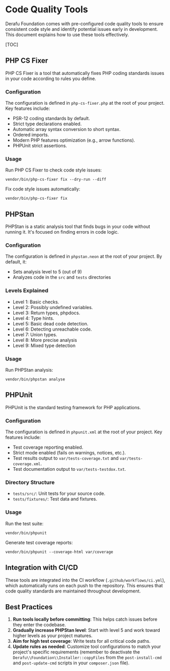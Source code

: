 # Code Quality Tools

Derafu Foundation comes with pre-configured code quality tools to ensure consistent code style and identify potential issues early in development. This document explains how to use these tools effectively.

[TOC]

## PHP CS Fixer

PHP CS Fixer is a tool that automatically fixes PHP coding standards issues in your code according to rules you define.

### Configuration

The configuration is defined in `php-cs-fixer.php` at the root of your project. Key features include:

- PSR-12 coding standards by default.
- Strict type declarations enabled.
- Automatic array syntax conversion to short syntax.
- Ordered imports.
- Modern PHP features optimization (e.g., arrow functions).
- PHPUnit strict assertions.

### Usage

Run PHP CS Fixer to check code style issues:

```shell
vendor/bin/php-cs-fixer fix --dry-run --diff
```

Fix code style issues automatically:

```shell
vendor/bin/php-cs-fixer fix
```

## PHPStan

PHPStan is a static analysis tool that finds bugs in your code without running it. It's focused on finding errors in code logic.

### Configuration

The configuration is defined in `phpstan.neon` at the root of your project. By default, it:

- Sets analysis level to 5 (out of 9)
- Analyzes code in the `src` and `tests` directories

### Levels Explained

- Level 1: Basic checks.
- Level 2: Possibly undefined variables.
- Level 3: Return types, phpdocs.
- Level 4: Type hints.
- Level 5: Basic dead code detection.
- Level 6: Detecting unreachable code.
- Level 7: Union types.
- Level 8: More precise analysis
- Level 9: Mixed type detection

### Usage

Run PHPStan analysis:

```shell
vendor/bin/phpstan analyse
```

## PHPUnit

PHPUnit is the standard testing framework for PHP applications.

### Configuration

The configuration is defined in `phpunit.xml` at the root of your project. Key features include:

- Test coverage reporting enabled.
- Strict mode enabled (fails on warnings, notices, etc.).
- Test results output to `var/tests-coverage.txt` and `var/tests-coverage.xml`.
- Test documentation output to `var/tests-testdox.txt`.

### Directory Structure

- `tests/src/`: Unit tests for your source code.
- `tests/fixtures/`: Test data and fixtures.

### Usage

Run the test suite:

```shell
vendor/bin/phpunit
```

Generate test coverage reports:

```shell
vendor/bin/phpunit --coverage-html var/coverage
```

## Integration with CI/CD

These tools are integrated into the CI workflow (`.github/workflows/ci.yml`), which automatically runs on each push to the repository. This ensures that code quality standards are maintained throughout development.

## Best Practices

1. **Run tools locally before committing**: This helps catch issues before they enter the codebase.
2. **Gradually increase PHPStan level**: Start with level 5 and work toward higher levels as your project matures.
3. **Aim for high test coverage**: Write tests for all critical code paths.
4. **Update rules as needed**: Customize tool configurations to match your project's specific requirements (remember to deactivate the `Derafu\\Foundation\\Installer::copyFiles` from the `post-install-cmd` and `post-update-cmd` scripts in your `composer.json` file).
